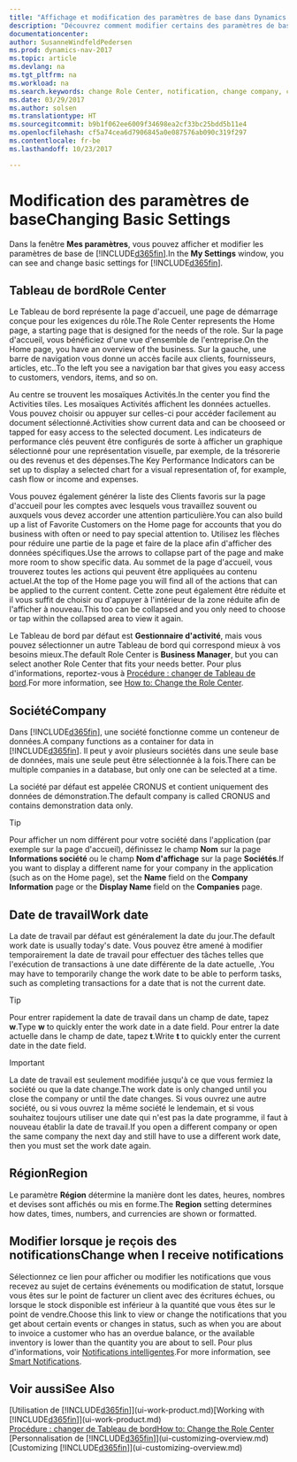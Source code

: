 ```yaml
---
title: "Affichage et modification des paramètres de base dans Dynamics NAV"
description: "Découvrez comment modifier certains des paramètres de base de Dynamics NAV, par exemple, le Tableau de bord, la société, ou la date de travail."
documentationcenter: 
author: SusanneWindfeldPedersen
ms.prod: dynamics-nav-2017
ms.topic: article
ms.devlang: na
ms.tgt_pltfrm: na
ms.workload: na
ms.search.keywords: change Role Center, notification, change company, change work date
ms.date: 03/29/2017
ms.author: solsen
ms.translationtype: HT
ms.sourcegitcommit: b9b1f062ee6009f34698ea2cf33bc25bdd5b11e4
ms.openlocfilehash: cf5a74cea6d7906845a0e087576ab090c319f297
ms.contentlocale: fr-be
ms.lasthandoff: 10/23/2017

---
```

# <a name="changing-basic-settings"></a><span data-ttu-id="bbff1-103">Modification des paramètres de base</span><span class="sxs-lookup"><span data-stu-id="bbff1-103">Changing Basic Settings</span></span>
<span data-ttu-id="bbff1-104">Dans la fenêtre **Mes paramètres**, vous pouvez afficher et modifier les paramètres de base de [!INCLUDE[d365fin](includes/d365fin_md.md)].</span><span class="sxs-lookup"><span data-stu-id="bbff1-104">In the **My Settings** window, you can see and change basic settings for [!INCLUDE[d365fin](includes/d365fin_md.md)].</span></span>  

## <a name="role-center"></a><span data-ttu-id="bbff1-105">Tableau de bord</span><span class="sxs-lookup"><span data-stu-id="bbff1-105">Role Center</span></span>
<span data-ttu-id="bbff1-106">Le Tableau de bord représente la page d'accueil, une page de démarrage conçue pour les exigences du rôle.</span><span class="sxs-lookup"><span data-stu-id="bbff1-106">The Role Center represents the Home page, a starting page that is designed for the needs of the role.</span></span> <span data-ttu-id="bbff1-107">Sur la page d'accueil, vous bénéficiez d'une vue d'ensemble de l'entreprise.</span><span class="sxs-lookup"><span data-stu-id="bbff1-107">On the Home page, you have an overview of the business.</span></span> <span data-ttu-id="bbff1-108">Sur la gauche, une barre de navigation vous donne un accès facile aux clients, fournisseurs, articles, etc..</span><span class="sxs-lookup"><span data-stu-id="bbff1-108">To the left you see a navigation bar that gives you easy access to customers, vendors, items, and so on.</span></span>

<span data-ttu-id="bbff1-109">Au centre se trouvent les mosaïques Activités.</span><span class="sxs-lookup"><span data-stu-id="bbff1-109">In the center you find the Activities tiles.</span></span> <span data-ttu-id="bbff1-110">Les mosaïques Activités affichent les données actuelles. Vous pouvez choisir ou appuyer sur celles-ci pour accéder facilement au document sélectionné.</span><span class="sxs-lookup"><span data-stu-id="bbff1-110">Activities show current data and can be chooseed or tapped for easy access to the selected document.</span></span> <span data-ttu-id="bbff1-111">Les indicateurs de performance clés peuvent être configurés de sorte à afficher un graphique sélectionné pour une représentation visuelle, par exemple, de la trésorerie ou des revenus et des dépenses.</span><span class="sxs-lookup"><span data-stu-id="bbff1-111">The Key Performance Indicators can be set up to display a selected chart for a visual representation of, for example, cash flow or income and expenses.</span></span>

<span data-ttu-id="bbff1-112">Vous pouvez également générer la liste des Clients favoris sur la page d'accueil pour les comptes avec lesquels vous travaillez souvent ou auxquels vous devez accorder une attention particulière.</span><span class="sxs-lookup"><span data-stu-id="bbff1-112">You can also build up a list of Favorite Customers on the Home page for accounts that you do business with often or need to pay special attention to.</span></span> <span data-ttu-id="bbff1-113">Utilisez les flèches pour réduire une partie de la page et faire de la place afin d'afficher des données spécifiques.</span><span class="sxs-lookup"><span data-stu-id="bbff1-113">Use the arrows to collapse part of the page and make more room to show specific data.</span></span> <span data-ttu-id="bbff1-114">Au sommet de la page d'accueil, vous trouverez toutes les actions qui peuvent être appliquées au contenu actuel.</span><span class="sxs-lookup"><span data-stu-id="bbff1-114">At the top of the Home page you will find all of the actions that can be applied to the current content.</span></span> <span data-ttu-id="bbff1-115">Cette zone peut également être réduite et il vous suffit de choisir ou d'appuyer à l'intérieur de la zone réduite afin de l'afficher à nouveau.</span><span class="sxs-lookup"><span data-stu-id="bbff1-115">This too can be collapsed and you only need to choose or tap within the collapsed area to view it again.</span></span>

<span data-ttu-id="bbff1-116">Le Tableau de bord par défaut est **Gestionnaire d'activité**, mais vous pouvez sélectionner un autre Tableau de bord qui correspond mieux à vos besoins mieux.</span><span class="sxs-lookup"><span data-stu-id="bbff1-116">The default Role Center is **Business Manager**, but you can select another Role Center that fits your needs better.</span></span> <span data-ttu-id="bbff1-117">Pour plus d'informations, reportez-vous à [Procédure : changer de Tableau de bord](change-role.md).</span><span class="sxs-lookup"><span data-stu-id="bbff1-117">For more information, see [How to: Change the Role Center](change-role.md).</span></span>

## <a name="company"></a><span data-ttu-id="bbff1-118">Société</span><span class="sxs-lookup"><span data-stu-id="bbff1-118">Company</span></span>
<span data-ttu-id="bbff1-119">Dans [!INCLUDE[d365fin](includes/d365fin_md.md)], une société fonctionne comme un conteneur de données.</span><span class="sxs-lookup"><span data-stu-id="bbff1-119">A company functions as a container for data in [!INCLUDE[d365fin](includes/d365fin_md.md)].</span></span> <span data-ttu-id="bbff1-120">Il peut y avoir plusieurs sociétés dans une seule base de données, mais une seule peut être sélectionnée à la fois.</span><span class="sxs-lookup"><span data-stu-id="bbff1-120">There can be multiple companies in a database, but only one can be selected at a time.</span></span>

<span data-ttu-id="bbff1-121">La société par défaut est appelée CRONUS et contient uniquement des données de démonstration.</span><span class="sxs-lookup"><span data-stu-id="bbff1-121">The default company is called CRONUS and contains demonstration data only.</span></span>

> [!TIP]  
>   <span data-ttu-id="bbff1-122">Pour afficher un nom différent pour votre société dans l'application (par exemple sur la page d'accueil), définissez le champ **Nom** sur la page **Informations société** ou le champ **Nom d'affichage** sur la page **Sociétés**.</span><span class="sxs-lookup"><span data-stu-id="bbff1-122">If you want to display a different name for your company in the application (such as on the Home page), set the **Name** field on the **Company Information** page or the **Display Name** field on the **Companies** page.</span></span>  

## <a name="work-date"></a><span data-ttu-id="bbff1-123">Date de travail</span><span class="sxs-lookup"><span data-stu-id="bbff1-123">Work date</span></span>
<span data-ttu-id="bbff1-124">La date de travail par défaut est généralement la date du jour.</span><span class="sxs-lookup"><span data-stu-id="bbff1-124">The default work date is usually today's date.</span></span> <span data-ttu-id="bbff1-125">Vous pouvez être amené à modifier temporairement la date de travail pour effectuer des tâches telles que l'exécution de transactions à une date différente de la date actuelle, .</span><span class="sxs-lookup"><span data-stu-id="bbff1-125">You may have to temporarily change the work date to be able to perform tasks, such as completing transactions for a date that is not the current date.</span></span>

> [!TIP]  
>   <span data-ttu-id="bbff1-126">Pour entrer rapidement la date de travail dans un champ de date, tapez **w**.</span><span class="sxs-lookup"><span data-stu-id="bbff1-126">Type **w** to quickly enter the work date in a date field.</span></span> <span data-ttu-id="bbff1-127">Pour entrer la date actuelle dans le champ de date, tapez **t**.</span><span class="sxs-lookup"><span data-stu-id="bbff1-127">Write **t** to quickly enter the current date in the date field.</span></span>

> [!IMPORTANT]  
>   <span data-ttu-id="bbff1-128">La date de travail est seulement modifiée jusqu'à ce que vous fermiez la société ou que la date change.</span><span class="sxs-lookup"><span data-stu-id="bbff1-128">The work date is only changed until you close the company or until the date changes.</span></span> <span data-ttu-id="bbff1-129">Si vous ouvrez une autre société, ou si vous ouvrez la même société le lendemain, et si vous souhaitez toujours utiliser une date qui n'est pas la date programme, il faut à nouveau établir la date de travail.</span><span class="sxs-lookup"><span data-stu-id="bbff1-129">If you open a different company or open the same company the next day and still have to use a different work date, then you must set the work date again.</span></span>

## <a name="region"></a><span data-ttu-id="bbff1-130">Région</span><span class="sxs-lookup"><span data-stu-id="bbff1-130">Region</span></span>
<span data-ttu-id="bbff1-131">Le paramètre **Région** détermine la manière dont les dates, heures, nombres et devises sont affichés ou mis en forme.</span><span class="sxs-lookup"><span data-stu-id="bbff1-131">The **Region** setting determines how dates, times, numbers, and currencies are shown or formatted.</span></span>   

## <a name="change-when-i-receive-notifications"></a><span data-ttu-id="bbff1-132">Modifier lorsque je reçois des notifications</span><span class="sxs-lookup"><span data-stu-id="bbff1-132">Change when I receive notifications</span></span>
<span data-ttu-id="bbff1-133">Sélectionnez ce lien pour afficher ou modifier les notifications que vous recevez au sujet de certains événements ou modification de statut, lorsque vous êtes sur le point de facturer un client avec des écritures échues, ou lorsque le stock disponible est inférieur à la quantité que vous êtes sur le point de vendre.</span><span class="sxs-lookup"><span data-stu-id="bbff1-133">Choose this link to view or change the notifications that you get about certain events or changes in status, such as when you are about to invoice a customer who has an overdue balance, or the available inventory is lower than the quantity you are about to sell.</span></span> <span data-ttu-id="bbff1-134">Pour plus d'informations, voir [Notifications intelligentes](ui-smart-notifications.md).</span><span class="sxs-lookup"><span data-stu-id="bbff1-134">For more information, see [Smart Notifications](ui-smart-notifications.md).</span></span>

## <a name="see-also"></a><span data-ttu-id="bbff1-135">Voir aussi</span><span class="sxs-lookup"><span data-stu-id="bbff1-135">See Also</span></span>
<span data-ttu-id="bbff1-136">[Utilisation de [!INCLUDE[d365fin](includes/d365fin_md.md)]](ui-work-product.md)</span><span class="sxs-lookup"><span data-stu-id="bbff1-136">[Working with [!INCLUDE[d365fin](includes/d365fin_md.md)]](ui-work-product.md)</span></span>  
[<span data-ttu-id="bbff1-137">Procédure : changer de Tableau de bord</span><span class="sxs-lookup"><span data-stu-id="bbff1-137">How to: Change the Role Center</span></span>](change-role.md)  
<span data-ttu-id="bbff1-138">[Personnalisation de [!INCLUDE[d365fin](includes/d365fin_md.md)]](ui-customizing-overview.md)</span><span class="sxs-lookup"><span data-stu-id="bbff1-138">[Customizing [!INCLUDE[d365fin](includes/d365fin_md.md)]](ui-customizing-overview.md)</span></span>  

